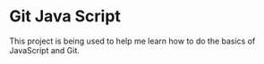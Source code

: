 # Git Java Script
This project is being used to help me learn how to do the basics of JavaScript and Git.
